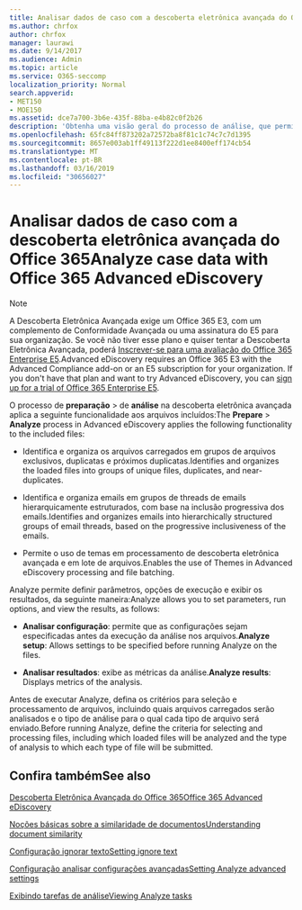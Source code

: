 ```yaml
---
title: Analisar dados de caso com a descoberta eletrônica avançada do Office 365
ms.author: chrfox
author: chrfox
manager: laurawi
ms.date: 9/14/2017
ms.audience: Admin
ms.topic: article
ms.service: O365-seccomp
localization_priority: Normal
search.appverid:
- MET150
- MOE150
ms.assetid: dce7a700-3b6e-435f-88ba-e4b82c0f2b26
description: 'Obtenha uma visão geral do processo de análise, que permite definir parâmetros, opções de execução e exibir resultados, na descoberta eletrônica avançada do Office 365. '
ms.openlocfilehash: 65fc84ff873202a72572ba8f81c1c74c7c7d1395
ms.sourcegitcommit: 8657e003ab1ff49113f222d1ee8400eff174cb54
ms.translationtype: MT
ms.contentlocale: pt-BR
ms.lasthandoff: 03/16/2019
ms.locfileid: "30656027"
---
```

# <a name="analyze-case-data-with-office-365-advanced-ediscovery"></a><span data-ttu-id="ffd79-103">Analisar dados de caso com a descoberta eletrônica avançada do Office 365</span><span class="sxs-lookup"><span data-stu-id="ffd79-103">Analyze case data with Office 365 Advanced eDiscovery</span></span>

> [!NOTE]
> <span data-ttu-id="ffd79-p101">A Descoberta Eletrônica Avançada exige um Office 365 E3, com um complemento de Conformidade Avançada ou uma assinatura do E5 para sua organização. Se você não tiver esse plano e quiser tentar a Descoberta Eletrônica Avançada, poderá [Inscrever-se para uma avaliação do Office 365 Enterprise E5](https://go.microsoft.com/fwlink/p/?LinkID=698279).</span><span class="sxs-lookup"><span data-stu-id="ffd79-p101">Advanced eDiscovery requires an Office 365 E3 with the Advanced Compliance add-on or an E5 subscription for your organization. If you don't have that plan and want to try Advanced eDiscovery, you can [sign up for a trial of Office 365 Enterprise E5](https://go.microsoft.com/fwlink/p/?LinkID=698279).</span></span> 
  
<span data-ttu-id="ffd79-106">O processo de **preparação** \> de **análise** na descoberta eletrônica avançada aplica a seguinte funcionalidade aos arquivos incluídos:</span><span class="sxs-lookup"><span data-stu-id="ffd79-106">The **Prepare** \> **Analyze** process in Advanced eDiscovery applies the following functionality to the included files:</span></span> 
  
- <span data-ttu-id="ffd79-107">Identifica e organiza os arquivos carregados em grupos de arquivos exclusivos, duplicatas e próximos duplicatas.</span><span class="sxs-lookup"><span data-stu-id="ffd79-107">Identifies and organizes the loaded files into groups of unique files, duplicates, and near-duplicates.</span></span>
    
- <span data-ttu-id="ffd79-108">Identifica e organiza emails em grupos de threads de emails hierarquicamente estruturados, com base na inclusão progressiva dos emails.</span><span class="sxs-lookup"><span data-stu-id="ffd79-108">Identifies and organizes emails into hierarchically structured groups of email threads, based on the progressive inclusiveness of the emails.</span></span>
    
- <span data-ttu-id="ffd79-109">Permite o uso de temas em processamento de descoberta eletrônica avançada e em lote de arquivos.</span><span class="sxs-lookup"><span data-stu-id="ffd79-109">Enables the use of Themes in Advanced eDiscovery processing and file batching.</span></span>
    
 <span data-ttu-id="ffd79-110">Analyze permite definir parâmetros, opções de execução e exibir os resultados, da seguinte maneira:</span><span class="sxs-lookup"><span data-stu-id="ffd79-110">Analyze allows you to set parameters, run options, and view the results, as follows:</span></span> 
  
- <span data-ttu-id="ffd79-111">**Analisar configuração**: permite que as configurações sejam especificadas antes da execução da análise nos arquivos.</span><span class="sxs-lookup"><span data-stu-id="ffd79-111">**Analyze setup**: Allows settings to be specified before running Analyze on the files.</span></span>
    
- <span data-ttu-id="ffd79-112">**Analisar resultados**: exibe as métricas da análise.</span><span class="sxs-lookup"><span data-stu-id="ffd79-112">**Analyze results**: Displays metrics of the analysis.</span></span> 
    
<span data-ttu-id="ffd79-113">Antes de executar Analyze, defina os critérios para seleção e processamento de arquivos, incluindo quais arquivos carregados serão analisados e o tipo de análise para o qual cada tipo de arquivo será enviado.</span><span class="sxs-lookup"><span data-stu-id="ffd79-113">Before running Analyze, define the criteria for selecting and processing files, including which loaded files will be analyzed and the type of analysis to which each type of file will be submitted.</span></span> 
  
## <a name="see-also"></a><span data-ttu-id="ffd79-114">Confira também</span><span class="sxs-lookup"><span data-stu-id="ffd79-114">See also</span></span>

[<span data-ttu-id="ffd79-115">Descoberta Eletrônica Avançada do Office 365</span><span class="sxs-lookup"><span data-stu-id="ffd79-115">Office 365 Advanced eDiscovery</span></span>](office-365-advanced-ediscovery.md)
  
[<span data-ttu-id="ffd79-116">Noções básicas sobre a similaridade de documentos</span><span class="sxs-lookup"><span data-stu-id="ffd79-116">Understanding document similarity</span></span>](understand-document-similarity-in-advanced-ediscovery.md)
  
[<span data-ttu-id="ffd79-117">Configuração ignorar texto</span><span class="sxs-lookup"><span data-stu-id="ffd79-117">Setting ignore text</span></span>](set-ignore-text-in-advanced-ediscovery.md)
  
[<span data-ttu-id="ffd79-118">Configuração analisar configurações avançadas</span><span class="sxs-lookup"><span data-stu-id="ffd79-118">Setting Analyze advanced settings</span></span>](set-analyze-advanced-settings-in-advanced-ediscovery.md)
  
[<span data-ttu-id="ffd79-119">Exibindo tarefas de análise</span><span class="sxs-lookup"><span data-stu-id="ffd79-119">Viewing Analyze tasks</span></span>](view-analyze-results-in-advanced-ediscovery.md)


